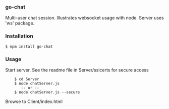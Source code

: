 ### go-chat

Multi-user chat session. Illustrates websocket usage with node. Server uses 'ws' package.

### Installation
```shell
$ npm install go-chat
```

### Usage

Start server. See the readme file in Server/sslcerts for secure access
```shell
    $ cd Server
    $ node chatServer.js
       -- or --
    $ node chatServer.js --secure
```

Browse to Client/index.html
